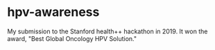 # hpv-awareness
My submission to the Stanford health++ hackathon in 2019. It won the award, "Best Global Oncology HPV Solution."
